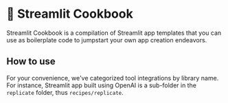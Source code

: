 # 📖 Streamlit Cookbook

Streamlit Cookbook is a compilation of Streamlit app templates that you can use as boilerplate code to jumpstart your own app creation endeavors.

## How to use
For your convenience, we've categorized tool integrations by library name. For instance, Streamlit app built using OpenAI is a sub-folder in the `replicate` folder, thus `recipes/replicate`.
